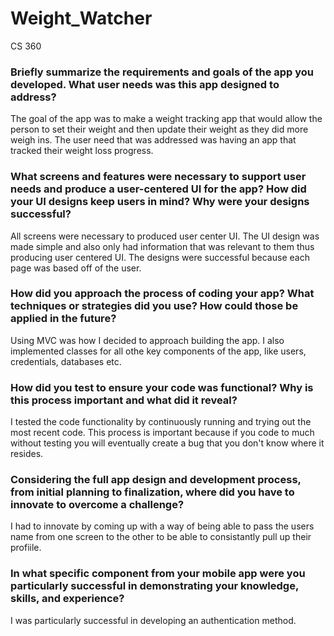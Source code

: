 # Weight_Watcher
CS 360

<H3>Briefly summarize the requirements and goals of the app you developed. What user needs was this app designed to address?</H3>
The goal of the app was to make a weight tracking app that would allow the person to set their weight and then update their weight as they did more weigh ins.
The user need that was addressed was having an app that tracked their weight loss progress.

<H3>What screens and features were necessary to support user needs and produce a user-centered UI for the app? How did your UI designs keep users in mind? Why were your designs successful?</H3>
All screens were necessary to produced user center UI. The UI design was made simple and also only had information that was relevant to them thus producing user centered UI. The designs were successful 
because each page was based off of the user.

<H3>How did you approach the process of coding your app? What techniques or strategies did you use? How could those be applied in the future?</H3>
Using MVC was how I decided to approach building the app. I also implemented classes for all othe key components of the app, like users, credentials, databases etc.


<H3>How did you test to ensure your code was functional? Why is this process important and what did it reveal?</H3>
I tested the code functionality by continuously running and trying out the most recent code. This process is important because if you code to much without testing you
will eventually create a bug that you don't know where it resides.

<H3>Considering the full app design and development process, from initial planning to finalization, where did you have to innovate to overcome a challenge?</H3>
I had to innovate by coming up with a way of being able to pass the users name from one screen to the other to be able to consistantly pull up their profiile. 

<H3>In what specific component from your mobile app were you particularly successful in demonstrating your knowledge, skills, and experience?</H3>
I was particularly successful in developing an authentication method. 
